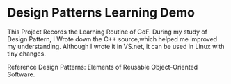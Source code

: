 Design Patterns Learning Demo
========

This Project Records the Learning Routine of GoF.
During my study of Design Pattern, I Wrote down the C++ source,which helped me improved my understanding.
Although I wrote it in VS.net, it can be used in Linux with tiny changes.

Reference
Design Patterns: Elements of Reusable Object-Oriented Software.
